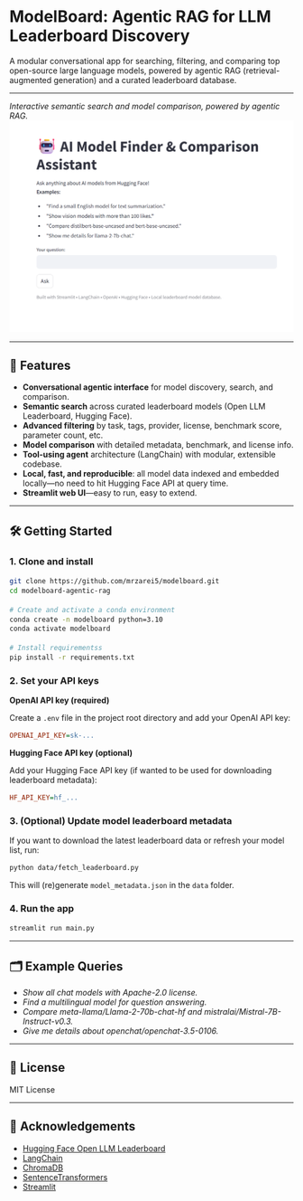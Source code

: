 # ModelBoard: Agentic RAG for LLM Leaderboard Discovery

A modular conversational app for searching, filtering, and comparing top open-source large language models, powered by agentic RAG (retrieval-augmented generation) and a curated leaderboard database.

---

*Interactive semantic search and model comparison, powered by agentic RAG.*
![App Screenshot](assets/app.png)  


---

## 🚀 Features

* **Conversational agentic interface** for model discovery, search, and comparison.
* **Semantic search** across curated leaderboard models (Open LLM Leaderboard, Hugging Face).
* **Advanced filtering** by task, tags, provider, license, benchmark score, parameter count, etc.
* **Model comparison** with detailed metadata, benchmark, and license info.
* **Tool-using agent** architecture (LangChain) with modular, extensible codebase.
* **Local, fast, and reproducible**: all model data indexed and embedded locally—no need to hit Hugging Face API at query time.
* **Streamlit web UI**—easy to run, easy to extend.

---

## 🛠️ Getting Started

### 1. Clone and install

```bash
git clone https://github.com/mrzarei5/modelboard.git
cd modelboard-agentic-rag

# Create and activate a conda environment
conda create -n modelboard python=3.10
conda activate modelboard

# Install requirementss
pip install -r requirements.txt
```

### 2. Set your API keys

**OpenAI API key (required)**

Create a `.env` file in the project root directory and add your OpenAI API key:

```ini
OPENAI_API_KEY=sk-...
```
**Hugging Face API key (optional)**

Add your Hugging Face API key (if wanted to be used for downloading leaderboard metadata):

```ini
HF_API_KEY=hf_...
```

### 3. (Optional) Update model leaderboard metadata

If you want to download the latest leaderboard data or refresh your model list, run:
```bash
python data/fetch_leaderboard.py
```
This will (re)generate `model_metadata.json` in the `data` folder.

### 4. Run the app

```bash
streamlit run main.py
```

---

## 🗂️ Example Queries

* *Show all chat models with Apache-2.0 license.*
* *Find a multilingual model for question answering.*
* *Compare meta-llama/Llama-2-70b-chat-hf and mistralai/Mistral-7B-Instruct-v0.3.*
* *Give me details about openchat/openchat-3.5-0106.*

---

## 📝 License

MIT License

---

## 🤝 Acknowledgements

* [Hugging Face Open LLM Leaderboard](https://huggingface.co/spaces/HuggingFaceH4/open_llm_leaderboard)
* [LangChain](https://github.com/langchain-ai/langchain)
* [ChromaDB](https://www.trychroma.com/)
* [SentenceTransformers](https://www.sbert.net/)
* [Streamlit](https://streamlit.io/)